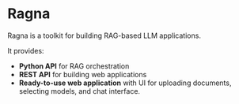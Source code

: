# Ragna

<!-- The following description is not final and likely to change. -->

Ragna is a toolkit for building RAG-based LLM applications.

It provides:
* **Python API** for RAG orchestration
* **REST API** for building web applications
* **Ready-to-use web application** with UI for uploading documents, selecting models, and chat interface.

